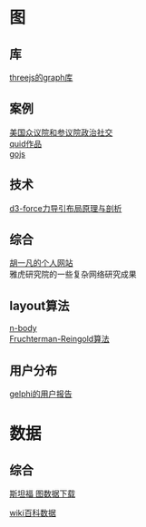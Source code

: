 # 图

## 库
[threejs的graph库](https://github.com/davidpiegza/Graph-Visualization)

## 案例
[美国众议院和参议院政治社交](http://daily.zhihu.com/story/4777354)<br>
[quid作品](https://vimeo.com/142282901)<br>
[gojs](http://qa.helplib.com/27981)




## 技术

[d3-force力导引布局原理与剖析](http://blackganglion.com/2016/09/07/d3-force%E5%8A%9B%E5%AF%BC%E5%BC%95%E5%B8%83%E5%B1%80%E5%8E%9F%E7%90%86%E4%B8%8E%E5%89%96%E6%9E%901/)

## 综合

[胡一凡的个人网站](http://yifanhu.net/)<br>
雅虎研究院的一些复杂网络研究成果

## layout算法

[n-body](http://www.scholarpedia.org/article/N-body_simulations_(gravitational))<br>
[Fruchterman-Reingold算法](http://www.infoq.com/cn/articles/GraphX-Intro)<br>

## 用户分布

[gelphi的用户报告](https://gephi.wordpress.com/2016/02/06/a-close-look-at-the-gephi-user-community/)<br>







# 数据

## 综合
[斯坦福 图数据下载](https://snap.stanford.edu/data/#socnets)<br>

[wiki百科数据](https://datahub.io/dataset/dbpedia)<br>
